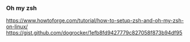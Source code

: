### Oh my zsh
https://www.howtoforge.com/tutorial/how-to-setup-zsh-and-oh-my-zsh-on-linux/
https://gist.github.com/dogrocker/1efb8fd9427779c827058f873b94df95
